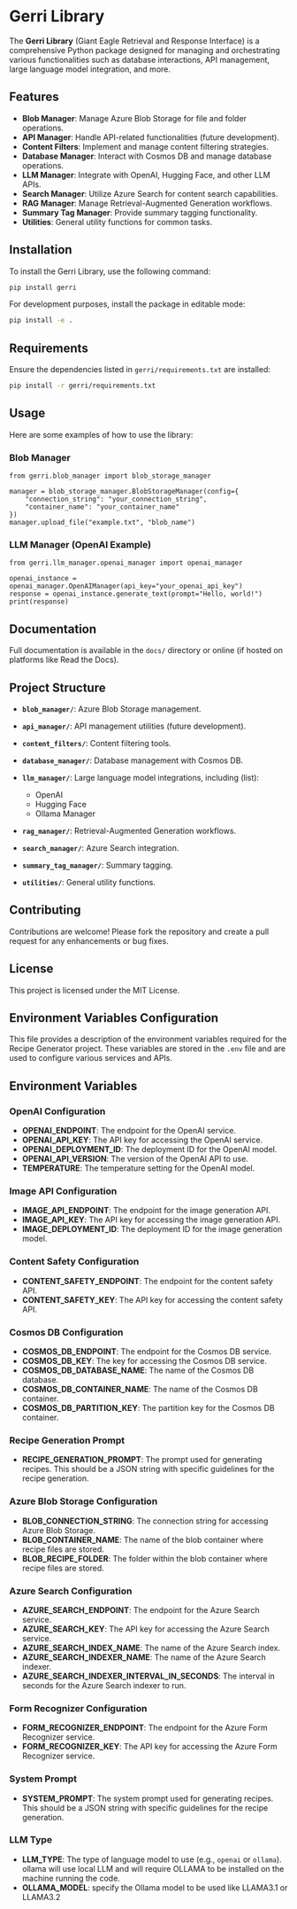 # Gerri Library

The **Gerri Library** (Giant Eagle Retrieval and Response Interface) is a comprehensive Python package designed for managing and orchestrating various functionalities such as database interactions, API management, large language model integration, and more.

## Features

- **Blob Manager**: Manage Azure Blob Storage for file and folder operations.
- **API Manager**: Handle API-related functionalities (future development).
- **Content Filters**: Implement and manage content filtering strategies.
- **Database Manager**: Interact with Cosmos DB and manage database operations.
- **LLM Manager**: Integrate with OpenAI, Hugging Face, and other LLM APIs.
- **Search Manager**: Utilize Azure Search for content search capabilities.
- **RAG Manager**: Manage Retrieval-Augmented Generation workflows.
- **Summary Tag Manager**: Provide summary tagging functionality.
- **Utilities**: General utility functions for common tasks.

## Installation

To install the Gerri Library, use the following command:

```bash
pip install gerri
```

For development purposes, install the package in editable mode:

```bash
pip install -e .
```

## Requirements

Ensure the dependencies listed in `gerri/requirements.txt` are installed:

```bash
pip install -r gerri/requirements.txt
```

## Usage

Here are some examples of how to use the library:

### Blob Manager


    from gerri.blob_manager import blob_storage_manager

    manager = blob_storage_manager.BlobStorageManager(config={
        "connection_string": "your_connection_string",
        "container_name": "your_container_name"
    })
    manager.upload_file("example.txt", "blob_name")


### LLM Manager (OpenAI Example)


    from gerri.llm_manager.openai_manager import openai_manager

    openai_instance = openai_manager.OpenAIManager(api_key="your_openai_api_key")
    response = openai_instance.generate_text(prompt="Hello, world!")
    print(response)


## Documentation

Full documentation is available in the `docs/` directory or online (if hosted on platforms like Read the Docs).

## Project Structure

- **`blob_manager/`**: Azure Blob Storage management.
- **`api_manager/`**: API management utilities (future development).
- **`content_filters/`**: Content filtering tools.
- **`database_manager/`**: Database management with Cosmos DB.
- **`llm_manager/`**: Large language model integrations, including (list):

  - OpenAI
  - Hugging Face
  - Ollama Manager
  
- **`rag_manager/`**: Retrieval-Augmented Generation workflows.
- **`search_manager/`**: Azure Search integration.
- **`summary_tag_manager/`**: Summary tagging.
- **`utilities/`**: General utility functions.

## Contributing

Contributions are welcome! Please fork the repository and create a pull request for any enhancements or bug fixes.

## License

This project is licensed under the MIT License.

## Environment Variables Configuration

This file provides a description of the environment variables required for the Recipe Generator project. These variables are stored in the `.env` file and are used to configure various services and APIs.

## Environment Variables

### OpenAI Configuration
- **OPENAI_ENDPOINT**: The endpoint for the OpenAI service.
- **OPENAI_API_KEY**: The API key for accessing the OpenAI service.
- **OPENAI_DEPLOYMENT_ID**: The deployment ID for the OpenAI model.
- **OPENAI_API_VERSION**: The version of the OpenAI API to use.
- **TEMPERATURE**: The temperature setting for the OpenAI model.

### Image API Configuration
- **IMAGE_API_ENDPOINT**: The endpoint for the image generation API.
- **IMAGE_API_KEY**: The API key for accessing the image generation API.
- **IMAGE_DEPLOYMENT_ID**: The deployment ID for the image generation model.

### Content Safety Configuration
- **CONTENT_SAFETY_ENDPOINT**: The endpoint for the content safety API.
- **CONTENT_SAFETY_KEY**: The API key for accessing the content safety API.

### Cosmos DB Configuration
- **COSMOS_DB_ENDPOINT**: The endpoint for the Cosmos DB service.
- **COSMOS_DB_KEY**: The key for accessing the Cosmos DB service.
- **COSMOS_DB_DATABASE_NAME**: The name of the Cosmos DB database.
- **COSMOS_DB_CONTAINER_NAME**: The name of the Cosmos DB container.
- **COSMOS_DB_PARTITION_KEY**: The partition key for the Cosmos DB container.

### Recipe Generation Prompt
- **RECIPE_GENERATION_PROMPT**: The prompt used for generating recipes. This should be a JSON string with specific guidelines for the recipe generation.

### Azure Blob Storage Configuration
- **BLOB_CONNECTION_STRING**: The connection string for accessing Azure Blob Storage.
- **BLOB_CONTAINER_NAME**: The name of the blob container where recipe files are stored.
- **BLOB_RECIPE_FOLDER**: The folder within the blob container where recipe files are stored.

### Azure Search Configuration
- **AZURE_SEARCH_ENDPOINT**: The endpoint for the Azure Search service.
- **AZURE_SEARCH_KEY**: The API key for accessing the Azure Search service.
- **AZURE_SEARCH_INDEX_NAME**: The name of the Azure Search index.
- **AZURE_SEARCH_INDEXER_NAME**: The name of the Azure Search indexer.
- **AZURE_SEARCH_INDEXER_INTERVAL_IN_SECONDS**: The interval in seconds for the Azure Search indexer to run.

### Form Recognizer Configuration
- **FORM_RECOGNIZER_ENDPOINT**: The endpoint for the Azure Form Recognizer service.
- **FORM_RECOGNIZER_KEY**: The API key for accessing the Azure Form Recognizer service.

### System Prompt
- **SYSTEM_PROMPT**: The system prompt used for generating recipes. This should be a JSON string with specific guidelines for the recipe generation.

### LLM Type
- **LLM_TYPE**: The type of language model to use (e.g., `openai` or `ollama`). ollama will use local LLM and will require OLLAMA to be installed on the machine running the code. 
- **OLLAMA_MODEL**: specify the Ollama model to be used like LLAMA3.1 or LLAMA3.2